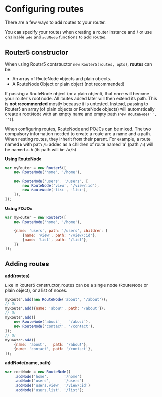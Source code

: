 # Configuring routes

There are a few ways to add routes to your router.

You can specify your routes when creating a router instance and / or use chainable `add` and `addNode` functions to add routes.


## Router5 constructor

When using Router5 contstructor `new Router5(routes, opts)`, __routes__ can be:

- An array of RouteNode objects and plain objects.
- A RouteNode Object or plain object (not recommended)

If passing a RouteNode object (or a plain object), that node will become your router's root node. All routes added later will
then extend its path. This is __not recommended__ mostly because it is untested. Instead, passing to Router5 an array (of plain
objects or RouteNode objects) will automatically create a rootNode with an empty name and empty path (`new RouteNode('', '')`).

When configuring routes, RouteNode and POJOs can be mixed. The two compulsory information needed to create a route are a name and a path.
When nesting routes, they inherit from their parent. For example, a route named `b` with path `/b` added as a children of route named
'a' (path `/a`) will be named `a.b` (its path will be `/a/b`).

__Using RouteNode__


```javascript
var myRouter = new Router5([
    new RouteNode('home', '/home'),

    new RouteNode('users', '/users', [
        new RouteNode('view', '/view/:id'),
        new RouteNode('list', 'list'),
    ]),
]);
```

__Using POJOs__

```javascript
var myRouter = new Router5([
    new RouteNode('home', '/home'),

    {name: 'users', path: '/users', children: [
        {name: 'view', path: '/view/:id'},
        {name: 'list', path: '/list'},
    ]}
]);
```

## Adding routes

__add(routes)__

Like in Router5 constructor, routes can be a single node (RouteNode or plain object), or a list of nodes.

```javascript
myRouter.add(new RouteNode('about', '/about'));
// Or
myRouter.add({name: 'about', path: '/about'});
// Or
myRouter.add([
    new RouteNode('about',   '/about'),
    new RouteNode('contact', '/contact'),
]);
// Or
myRouter.add([
    {name: 'about',   path: '/about'},
    {name: 'contact', path: '/contact'},
]);
```

__addNode(name, path)__


```javascript
var rootNode = new RouteNode()
    .addNode('home',       '/home')
    .addNode('users',      '/users')
    .addNode('users.view', '/view/:id')
    .addNode('users.list', '/list');
```

